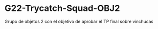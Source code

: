 # G22-Trycatch-Squad-OBJ2
Grupo de objetos 2 con el objetivo de aprobar el TP final sobre vinchucas 
